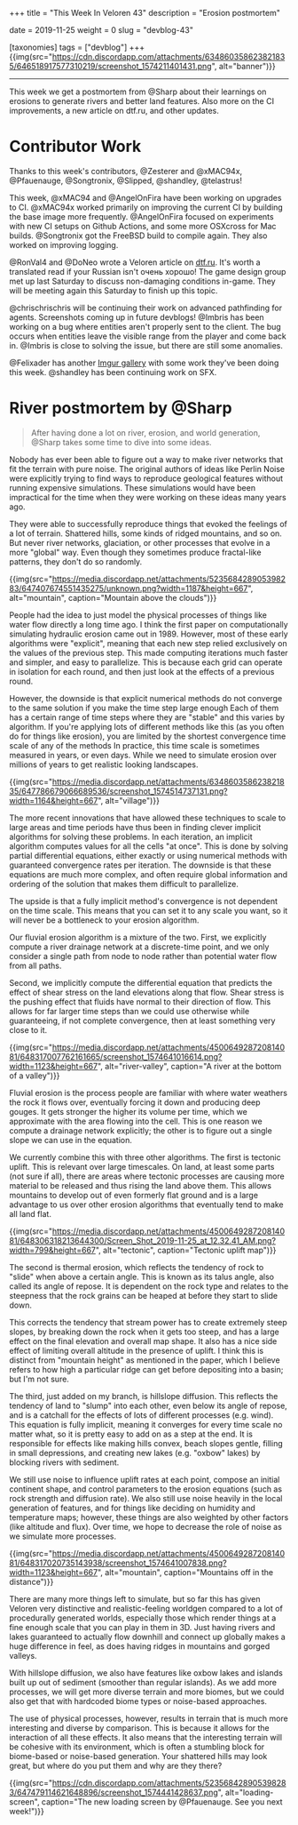 +++
title = "This Week In Veloren 43"
description = "Erosion postmortem"

date = 2019-11-25
weight = 0
slug = "devblog-43"

[taxonomies]
tags = ["devblog"]
+++
{{img(src="https://cdn.discordapp.com/attachments/634860358623821835/646518917577310219/screenshot_1574211401431.png", alt="banner")}}

<hr>

This week we get a postmortem from @Sharp about their learnings on erosions to generate rivers and better land features. Also more on the CI improvements, a new article on dtf.ru, and other updates.

# Contributor Work

Thanks to this week's contributors, @Zesterer and @xMAC94x, @Pfauenauge, @Songtronix, @Slipped, @shandley, @telastrus!

This week, @xMAC94 and @AngelOnFira have been working on upgrades to CI. @xMAC94x worked primarily on improving the current CI by building the base image more frequently. @AngelOnFira focused on experiments with new CI setups on Github Actions, and some more OSXcross for Mac builds. @Songtronix got the FreeBSD build to compile again. They also worked on improving logging.

@RonVal4 and @DoNeo wrote a Veloren article on [dtf.ru](https://dtf.ru/indie/83725-veloren-igra-mechty). It's worth a translated read if your Russian isn't очень хорошо! The game design group met up last Saturday to discuss non-damaging conditions in-game. They will be meeting again this Saturday to finish up this topic.

@chrischrischris will be continuing their work on advanced pathfinding for agents. Screenshots coming up in future devblogs! @Imbris has been working on a bug where entities aren't properly sent to the client. The bug occurs when entities leave the visible range from the player and come back in. @Imbris is close to solving the issue, but there are still some anomalies.

@Felixader has another [Imgur gallery](https://imgur.com/gallery/UkpWPM3) with some work they've been doing this week. @shandley has been continuing work on SFX.

# River postmortem by @Sharp

> After having done a lot on river, erosion, and world generation, @Sharp takes some time to dive into some ideas.

Nobody has ever been able to figure out a way to make river networks that fit the terrain with pure noise. The original authors of ideas like Perlin Noise were explicitly trying to find ways to reproduce geological features without running expensive simulations. These simulations would have been impractical for the time when they were working on these ideas many years ago.

They were able to successfully reproduce things that evoked the feelings of a lot of terrain. Shattered hills, some kinds of ridged mountains, and so on. But never river networks, glaciation, or other processes that evolve in a more "global" way. Even though they sometimes produce fractal-like patterns, they don't do so randomly.

{{img(src="https://media.discordapp.net/attachments/523568428905398283/647407674551435275/unknown.png?width=1187&height=667", alt="mountain", caption="Mountain above the clouds")}}

People had the idea to just model the physical processes of things like water flow directly a long time ago. I think the first paper on computationally simulating hydraulic erosion came out in 1989. However, most of these early algorithms were "explicit", meaning that each new step relied exclusively on the values of the previous step. This made computing iterations much faster and simpler, and easy to parallelize. This is because each grid can operate in isolation for each round, and then just look at the effects of a previous round.

However, the downside is that explicit numerical methods do not converge to the same solution if you make the time step large enough
Each of them has a certain range of time steps where they are "stable" and this varies by algorithm. If you're applying lots of different methods like this (as you often do for things like erosion), you are limited by the shortest convergence time scale of any of the methods
In practice, this time scale is sometimes measured in years, or even days. While we need to simulate erosion over millions of years to get realistic looking landscapes.

{{img(src="https://media.discordapp.net/attachments/634860358623821835/647786679066689536/screenshot_1574514737131.png?width=1164&height=667", alt="village")}}

The more recent innovations that have allowed these techniques to scale to large areas and time periods have thus been in finding clever implicit algorithms for solving these problems. In each iteration, an implicit algorithm computes values for all the cells "at once". This is done by solving partial differential equations, either exactly or using numerical methods with guaranteed convergence rates per iteration.
The downside is that these equations are much more complex, and often require global information and ordering of the solution that makes them difficult to parallelize.

The upside is that a fully implicit method's convergence is not dependent on the time scale. This means that you can set it to any scale you want, so it will never be a bottleneck to your erosion algorithm.

Our fluvial erosion algorithm is a mixture of the two. First, we explicitly compute a river drainage network at a discrete-time point, and we only consider a single path from node to node rather than potential water flow from all paths.

Second, we implicitly compute the differential equation that predicts the effect of shear stress on the land elevations along that flow. Shear stress is the pushing effect that fluids have normal to their direction of flow. This allows for far larger time steps than we could use otherwise while guaranteeing, if not complete convergence, then at least something very close to it.

{{img(src="https://media.discordapp.net/attachments/450064928720814081/648317007762161665/screenshot_1574641016614.png?width=1123&height=667", alt="river-valley", caption="A river at the bottom of a valley")}}

Fluvial erosion is the process people are familiar with where water weathers the rock it flows over, eventually forcing it down and producing deep gouges. It gets stronger the higher its volume per time, which we approximate with the area flowing into the cell. This is one reason we compute a drainage network explicitly; the other is to figure out a single slope we can use in the equation.

We currently combine this with three other algorithms. The first is tectonic uplift. This is relevant over large timescales. On land, at least some parts (not sure if all), there are areas where tectonic processes are causing more material to be released and thus rising the land above them. This allows mountains to develop out of even formerly flat ground and is a large advantage to us over other erosion algorithms that eventually tend to make all land flat.

{{img(src="https://media.discordapp.net/attachments/450064928720814081/648306318213644300/Screen_Shot_2019-11-25_at_12.32.41_AM.png?width=799&height=667", alt="tectonic", caption="Tectonic uplift map")}}

The second is thermal erosion, which reflects the tendency of rock to "slide" when above a certain angle. This is known as its talus angle, also called its angle of repose. It is dependent on the rock type and relates to the steepness that the rock grains can be heaped at before they start to slide down.

This corrects the tendency that stream power has to create extremely steep slopes, by breaking down the rock when it gets too steep, and has a large effect on the final elevation and overall map shape. It also has a nice side effect of limiting overall altitude in the presence of uplift. I think this is distinct from "mountain height" as mentioned in the paper, which I believe refers to how high a particular ridge can get before depositing into a basin; but I'm not sure.

The third, just added on my branch, is hillslope diffusion. This reflects the tendency of land to "slump" into each other, even below its angle of repose, and is a catchall for the effects of lots of different processes (e.g. wind). This equation is fully implicit, meaning it converges for every time scale no matter what, so it is pretty easy to add on as a step at the end. It is responsible for effects like making hills convex, beach slopes gentle, filling in small depressions, and creating new lakes (e.g. "oxbow" lakes) by blocking rivers with sediment.

We still use noise to influence uplift rates at each point, compose an initial continent shape, and control parameters to the erosion equations (such as rock strength and diffusion rate). We also still use noise heavily in the local generation of features, and for things like deciding on humidity and temperature maps; however, these things are also weighted by other factors (like altitude and flux). Over time, we hope to decrease the role of noise as we simulate more processes.

{{img(src="https://media.discordapp.net/attachments/450064928720814081/648317020735143938/screenshot_1574641007838.png?width=1123&height=667", alt="mountain", caption="Mountains off in the distance")}}

There are many more things left to simulate, but so far this has given Veloren very distinctive and realistic-feeling worldgen compared to a lot of procedurally generated worlds, especially those which render things at a fine enough scale that you can play in them in 3D. Just having rivers and lakes guaranteed to actually flow downhill and connect up globally makes a huge difference in feel, as does having ridges in mountains and gorged valleys.

With hillslope diffusion, we also have features like oxbow lakes and islands built up out of sediment (smoother than regular islands). As we add more processes, we will get more diverse terrain and more biomes, but we could also get that with hardcoded biome types or noise-based approaches.

The use of physical processes, however, results in terrain that is much more interesting and diverse by comparison. This is because it allows for the interaction of all these effects. It also means that the interesting terrain will be cohesive with its environment, which is often a stumbling block for biome-based or noise-based generation. Your shattered hills may look great, but where do you put them and why are they there?

{{img(src="https://cdn.discordapp.com/attachments/523568428905398283/647479114621648896/screenshot_1574441428637.png", alt="loading-screen", caption="The new loading screen by @Pfauenauge. See you next week!")}}
